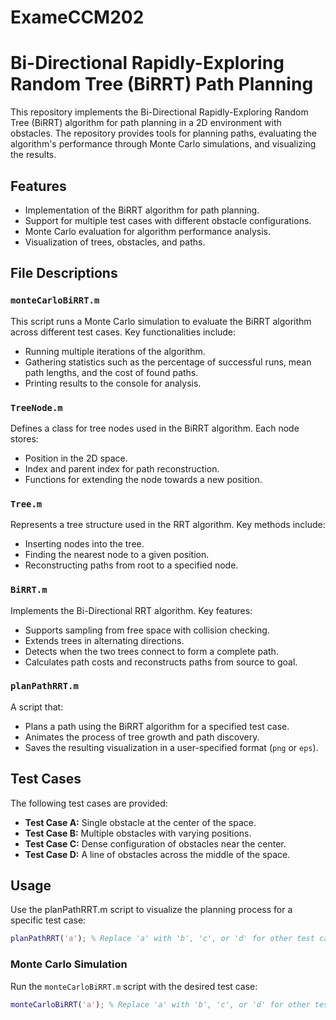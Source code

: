 # ExameCCM202
# Bi-Directional Rapidly-Exploring Random Tree (BiRRT) Path Planning

This repository implements the Bi-Directional Rapidly-Exploring Random Tree (BiRRT) algorithm for path planning in a 2D environment with obstacles. The repository provides tools for planning paths, evaluating the algorithm's performance through Monte Carlo simulations, and visualizing the results.

## Features
- Implementation of the BiRRT algorithm for path planning.
- Support for multiple test cases with different obstacle configurations.
- Monte Carlo evaluation for algorithm performance analysis.
- Visualization of trees, obstacles, and paths.

## File Descriptions

### `monteCarloBiRRT.m`
This script runs a Monte Carlo simulation to evaluate the BiRRT algorithm across different test cases. Key functionalities include:
- Running multiple iterations of the algorithm.
- Gathering statistics such as the percentage of successful runs, mean path lengths, and the cost of found paths.
- Printing results to the console for analysis.

### `TreeNode.m`
Defines a class for tree nodes used in the BiRRT algorithm. Each node stores:
- Position in the 2D space.
- Index and parent index for path reconstruction.
- Functions for extending the node towards a new position.

### `Tree.m`
Represents a tree structure used in the RRT algorithm. Key methods include:
- Inserting nodes into the tree.
- Finding the nearest node to a given position.
- Reconstructing paths from root to a specified node.

### `BiRRT.m`
Implements the Bi-Directional RRT algorithm. Key features:
- Supports sampling from free space with collision checking.
- Extends trees in alternating directions.
- Detects when the two trees connect to form a complete path.
- Calculates path costs and reconstructs paths from source to goal.

### `planPathRRT.m`
A script that:
- Plans a path using the BiRRT algorithm for a specified test case.
- Animates the process of tree growth and path discovery.
- Saves the resulting visualization in a user-specified format (`png` or `eps`).

## Test Cases
The following test cases are provided:
- **Test Case A:** Single obstacle at the center of the space.
- **Test Case B:** Multiple obstacles with varying positions.
- **Test Case C:** Dense configuration of obstacles near the center.
- **Test Case D:** A line of obstacles across the middle of the space.

## Usage
Use the planPathRRT.m script to visualize the planning process for a specific test case:
```matlab
planPathRRT('a'); % Replace 'a' with 'b', 'c', or 'd' for other test cases
```
### Monte Carlo Simulation
Run the `monteCarloBiRRT.m` script with the desired test case:
```matlab
monteCarloBiRRT('a'); % Replace 'a' with 'b', 'c', or 'd' for other test cases
```
